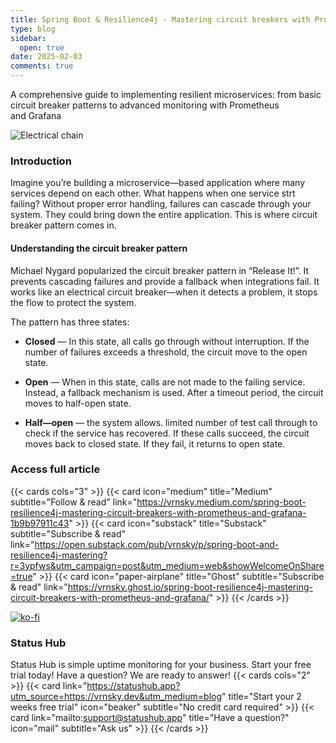 ```yaml
---
title: Spring Boot & Resilience4j - Mastering circuit breakers with Prometheus and Grafana
type: blog
sidebar:
  open: true
date: 2025-02-03
comments: true
---
```


A comprehensive guide to implementing resilient microservices: from basic circuit breaker patterns to advanced monitoring with Prometheus and Grafana

![Electrical chain](/images/2025-02-03-sb-resilience4j/1.png "Electrical chain")

### Introduction
Imagine you’re building a microservice—based application where many services depend on each other. What happens when one
service strt failing? Without proper error handling, failures can cascade through your system.
They could bring down the entire application. This is where circuit breaker pattern comes in.

#### Understanding the circuit breaker pattern
Michael Nygard popularized the circuit breaker pattern in “Release It!”. It prevents cascading failures and provide
a fallback when integrations fail. It works like an electrical circuit breaker—when it detects a problem,
it stops the flow to protect the system.

The pattern has three states:
- **Closed** — In this state, all calls go through without interruption. If the number of failures exceeds a threshold,
the circuit move to the open state.

- **Open** — When in this state, calls are not made to the failing service. Instead, a fallback mechanism is used.
After a timeout period, the circuit moves to half-open state.

- **Half—open** — the system allows. limited number of test call through to check if the service has recovered.
If these calls succeed, the circuit moves back to closed state. If they fail, it returns to open state.


### Access full article
{{< cards cols="3" >}}
{{< card icon="medium" title="Medium" subtitle="Follow & read" link="https://vrnsky.medium.com/spring-boot-resilience4j-mastering-circuit-breakers-with-prometheus-and-grafana-1b9b97911c43" >}}
{{< card icon="substack" title="Substack" subtitle="Subscribe & read" link="https://open.substack.com/pub/vrnsky/p/spring-boot-and-resilience4j-mastering?r=3ypfws&utm_campaign=post&utm_medium=web&showWelcomeOnShare=true"  >}}
{{< card icon="paper-airplane" title="Ghost" subtitle="Subscribe & read" link="https://vrnsky.ghost.io/spring-boot-resilience4j-mastering-circuit-breakers-with-prometheus-and-grafana/"  >}}
{{< /cards >}}

[![ko-fi](https://ko-fi.com/img/githubbutton_sm.svg)](https://ko-fi.com/J3J416GZA5)

### Status Hub
Status Hub is simple uptime monitoring for your business. Start your free trial today!
Have a question? We are ready to answer!
{{< cards cols="2" >}}
{{< card link="https://statushub.app?utm_source=https://vrnsky.dev&utm_medium=blog" title="Start your 2 weeks free trial" icon="beaker" subtitle="No credit card required" >}}
{{< card link="mailto:support@statushub.app" title="Have a question?" icon="mail" subtitle="Ask us" >}}
{{< /cards >}}
